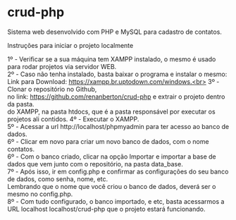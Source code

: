 # crud-php
Sistema web desenvolvido com PHP e MySQL para cadastro de contatos.

Instruções para iniciar o projeto localmente

1º - Verificar se a sua máquina tem XAMPP instalado, o mesmo é usado para rodar projetos via servidor WEB. <br>
2º - Caso não tenha instalado, basta baixar o programa e instalar o mesmo: <br>
Link para Download: https://xampp.br.uptodown.com/windows.<br>
3º - Clonar o repositório no Github,<br>
no link: https://github.com/renanberton/crud-php e extrair o projeto dentro da pasta.<br>
do XAMPP, na pasta htdocs, que é a pasta responsável por executar os projetos ali contidos.
4º - Executar o XAMPP.<br>
5º - Acessar a url http://localhost/phpmyadmin para ter acesso ao banco de dados.<br>
6º - Clicar em novo para criar um novo banco de dados, com o nome contatos.<br>
6º - Com o banco criado, clicar na opção Importar e importar a base de dados que vem junto com o repositório, 
na pasta data_base.<br>
7º - Após isso, ir em config.php e confirmar as configurações do seu banco de dados, como senha, nome, etc.<br>
Lembrando que o nome que você criou o banco de dados, deverá ser o mesmo no config.php.<br>
8º - Com tudo configurado, o banco importado, e etc, basta acessarmos a URL localhost localhost/crud-php que o projeto
estará funcionando.<br>
